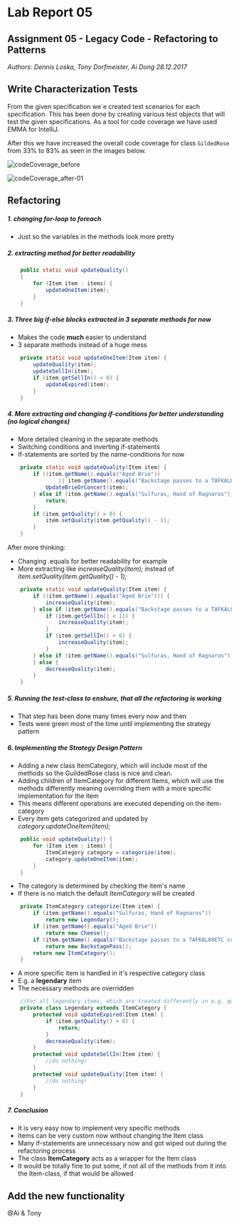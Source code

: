 # Lab Report 05
## Assignment 05 - Legacy Code - Refactoring to Patterns
_Authors: Dennis Loska, Tony Dorfmeister, Ai Dong 28.12.2017_

## Write Characterization Tests

From the given specification we´e created test scenarios for each specification. This has been done by creating various test objects that will test the given specifications. As a tool for code coverage we have used EMMA for IntelliJ.

After this we have increased the overall code coverage for class `GildedRose` from 33% to 83% as seen in the images below.

![codeCoverage_before](/Users/tweak/CloudStation/IMI/03_Semester/Informatik-03/labs/Lab05_GildedRose/lab_report/images/codeCoverage_before.png)

![codeCoverage_after-01](/Users/tweak/CloudStation/IMI/03_Semester/Informatik-03/labs/Lab05_GildedRose/lab_report/images/codeCoverage_after-01.png)



## Refactoring

##### 1. changing for-loop to foreach

- Just so the variables in the methods look more pretty

##### 2. extracting method for better readability

```java
    public static void updateQuality()
    {
        for (Item item : items) {
            updateOneItem(item);
        }
    }
```

##### 3. Three big if-else blocks extracted in 3 separate methods for now

- Makes the code **much** easier to understand
- 3 separate methods instead of a huge mess

```java
    private static void updateOneItem(Item item) {
        updateQuality(item);
        updateSellIn(item);
        if (item.getSellIn() < 0) {
            updateExpired(item);
        }
    }
```

##### 4. More extracting and changing if-conditions for better understanding (no logical changes)

- More detailed cleaning in the separate methods
- Switching conditions and inverting if-statements
- If-statements are sorted by the name-conditions for now

```java
    private static void updateQuality(Item item) {
        if ((item.getName().equals("Aged Brie"))
                || item.getName().equals("Backstage passes to a TAFKAL80ETC concert")) {
            UpdateBrieOrConcert(item);
        } else if (item.getName().equals("Sulfuras, Hand of Ragnaros")) {
            return;
        }
        if (item.getQuality() > 0) {
            item.setQuality(item.getQuality() - 1);
        }
    }
```

After more thinking:

- Changing .equals for better readability for example
- More extracting like _increaseQuality(item);_ instead of _item.setQuality(item.getQuality() - 1);_ 
```java
    private static void updateQuality(Item item) {
        if ((item.getName().equals("Aged Brie"))) {
            increaseQuality(item);
        } else if (item.getName().equals("Backstage passes to a TAFKAL80ETC concert")) {
            if (item.getSellIn() < 11) {
                increaseQuality(item);
            }
            if (item.getSellIn() < 6) {
                increaseQuality(item);
            }
        } else if (item.getName().equals("Sulfuras, Hand of Ragnaros")) {//do nothing
        } else {
            decreaseQuality(item);
        }
    }
```
##### 5. Running the test-class to enshure, that all the refactoring is working

- That step has been done many times every now and then
- Tests were green most of the time until implementing the strategy pattern

##### 6. Implementing the Strategy Design Pattern

- Adding a new class ItemCategory, which will include most of the methods so the GuildedRose class is nice and clean.
- Adding children of ItemCategory for different Items, which will use the methods differently meaning overriding them with a more specific implementation for the item
- This means different operations are executed depending on the item-category
- Every item gets categorized and updated by _category.updateOneItem(item);_

```java
    public void updateQuality() {
        for (Item item : items) {
            ItemCategory category = categorize(item);
            category.updateOneItem(item);
        }
    }
```

- The category is determined by checking the item's name
- If there is no match the default _ItemCategory_ will be created


```java
    private ItemCategory categorize(Item item) {
        if (item.getName().equals("Sulfuras, Hand of Ragnaros"))
            return new Legendary();
        if (item.getName().equals("Aged Brie"))
            return new Cheese();
        if (item.getName().equals("Backstage passes to a TAFKAL80ETC concert"))
            return new BackstagePass();
        return new ItemCategory();
    }
```

- A more specific item is handled in it's respective category class
- E.g. a **legendary** item
- The necessary methods are overridden

```java
    //For all legendary items, which are treated differently in e.g. quality-calculation  
    private class Legendary extends ItemCategory {
        protected void updateExpired(Item item) {
            if (item.getQuality() > 0) {
                return;
            }
            decreaseQuality(item);
        }
        protected void updateSellIn(Item item) {
            //do nothing!
        }
        protected void updateQuality(Item item) {
            //do nothing!
        }
    }
```

##### 7. Conclusion

- It is very easy now to implement very specific methods
- Items can be very custom now without changing the Item class
- Many if-statements are unnecessary now and got wiped out during the refactoring process
- The class **ItemCategory** acts as a wrapper for the Item class
- It would be totally fine to put some, if not all of the methods from it into the Item-class, if that would be allowed

## Add the new functionality

@Ai & Tony